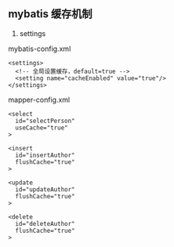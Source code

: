 ## mybatis 缓存机制

1. settings 

mybatis-config.xml
```
<settings>
  <!-- 全局设置缓存，default=true -->
  <setting name="cacheEnabled" value="true"/>   
</settings>
```

mapper-config.xml
```
<select
  id="selectPerson"
  useCache="true"
>
```
```
<insert
  id="insertAuthor"
  flushCache="true"
>

<update
  id="updateAuthor"
  flushCache="true"
>

<delete
  id="deleteAuthor"
  flushCache="true"
>
```

